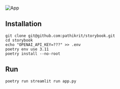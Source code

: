 ![App](https://pbs.twimg.com/media/GnI3l47WAAA1bMB?format=jpg)

## Installation
```shell
git clone git@github.com:pathikrit/storybook.git
cd storybook
echo "OPENAI_API_KEY=???" >> .env
poetry env use 3.11
poetry install --no-root
```

## Run
```
poetry run streamlit run app.py
```
